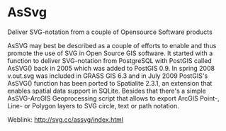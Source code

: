 AsSvg
=====

Deliver SVG-notation from a couple of Opensource Software products

AsSVG may best be described as a couple of efforts to enable and thus promote the use of SVG in Open Source GIS software. It started with a function to deliver SVG-notation from PostgreSQL with PostGIS called AsSVG() back in 2005 which was added to PostGIS 0.9. In spring 2008 v.out.svg was included in GRASS GIS 6.3 and in July 2009 PostGIS's AsSVG() function has been ported to Spatialite 2.3.1, an extension that enables spatial data support in SQLite. Besides that there's a simple AsSVG-ArcGIS Geoprocessing script that allows to export ArcGIS Point-, Line- or Polygon layers to SVG circle, text or path notation.

Weblink: http://svg.cc/assvg/index.html
